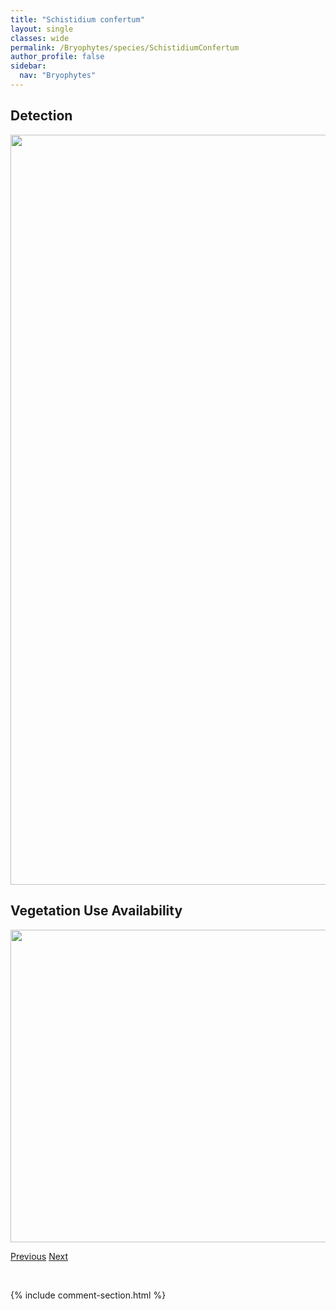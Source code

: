 ```yaml
---
title: "Schistidium confertum"
layout: single
classes: wide
permalink: /Bryophytes/species/SchistidiumConfertum
author_profile: false
sidebar:
  nav: "Bryophytes"
---
```


<h2>Detection</h2>

<a href="https://drive.google.com/uc?export=view&id=1SX61DePU2E1YevcRiJnRo_VWNzLLk_2D">
<img src="https://drive.google.com/uc?export=view&id=1SX61DePU2E1YevcRiJnRo_VWNzLLk_2D" height = "1200" width = "800">
</a>


<h2>Vegetation Use Availability</h2>

<a href="https://drive.google.com/uc?export=view&id=1yJjt5EcRh6IbP_p9LPIrj1ZifeUMax0s">
<img src="https://drive.google.com/uc?export=view&id=1yJjt5EcRh6IbP_p9LPIrj1ZifeUMax0s" height = "500" width = "1000">
</a>


<a href="/DevelopmentWebsite/Bryophytes/species/SchistidiumApocarpum" class="pagination--pager" title="Schistidium apocarpum">Previous</a> <a href="/DevelopmentWebsite/Bryophytes/species/SchistidiumFrigidum" class="pagination--pager" title="Schistidium frigidum">Next</a>

<p>&nbsp;</p>

{% include comment-section.html %}
